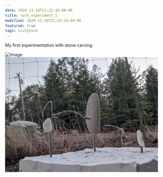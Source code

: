 ```yaml
---
date: 2020-11-16T21:22:16-08:00
title: rock_experiment_1
modified: 2020-11-16T21:23:24-08:00
featured: true
tags: sculpture
---
```

My first experimentation with stone carving.

![Image](../assets/media/artwork__rock_experiment_1--01.jpg)
![Image](../assets/media/artwork__rock_experiment_1--02.jpg)

